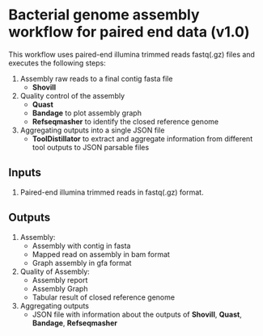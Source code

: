 # Bacterial genome assembly workflow for paired end data (v1.0)

This workflow uses paired-end illumina trimmed reads fastq(.gz) files and executes the following steps:
1. Assembly raw reads to a final contig fasta file 
    - **Shovill**
2. Quality control of the assembly
    - **Quast**
    - **Bandage** to plot assembly graph
    - **Refseqmasher** to identify the closed reference genome
3. Aggregating outputs into a single JSON file
    - **ToolDistillator** to extract and aggregate information from different tool outputs to JSON parsable files

## Inputs

1. Paired-end illumina trimmed reads in fastq(.gz) format.

## Outputs

1. Assembly:
    - Assembly with contig in fasta
    - Mapped read on assembly in bam format
    - Graph assembly in gfa format
2. Quality of Assembly:
    - Assembly report
    - Assembly Graph
    - Tabular result of closed reference genome
3. Aggregating outputs
    - JSON file with information about the outputs of **Shovill**, **Quast**, **Bandage**, **Refseqmasher**
